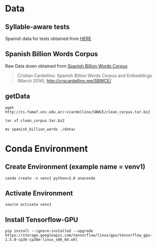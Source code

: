 # Data

## Syllable-aware tests

Spanish data for tests obtained from [HERE](https://github.com/yoonkim/lstm-char-cnn/blob/master/get_data.sh)


## Spanish Billion Words Corpus

Raw Data down obtained from [Spanish Billion Words Corpus](http://cs.famaf.unc.edu.ar/~ccardellino/SBWCE/clean_corpus.tar.bz2)

> Cristian Cardellino: Spanish Billion Words Corpus and Embeddings (March 2016), http://crscardellino.me/SBWCE/


## getData

```
wget http://cs.famaf.unc.edu.ar/~ccardellino/SBWCE/clean_corpus.tar.bz2

tar xf clean_corpus.tar.bz2

mv spanish_billion_words ./data/
```


# Conda Environment

## Create Environment (example name = venv1)

`conda create -n venv1 python=3.6 anaconda`

## Activate Environment
`source activate venv1`

## Install Tensorflow-GPU
`pip install --ignore-installed --upgrade https://storage.googleapis.com/tensorflow/linux/gpu/tensorflow_gpu-1.5.0-cp36-cp36m-linux_x86_64.whl`


